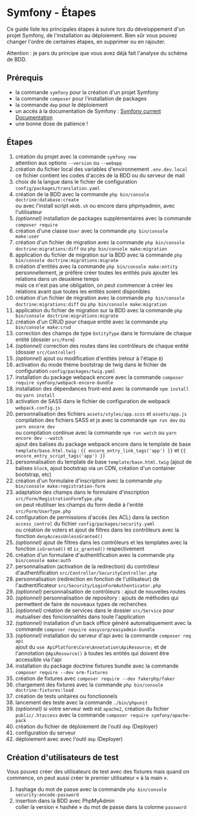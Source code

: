 # Symfony - Étapes

Ce guide liste les principales étapes à suivre lors du développement d'un projet Symfony, de l'installation au déploiement.
Bien sûr vous pouvez changer l'ordre de certaines étapes, en supprimer ou en rajouter.

Attention : je pars du principe que vous avez déjà fait l'analyse du schéma de BDD.

## Prérequis

- la commande `symfony` pour la création d'un projet Symfony
- la commande `composer` pour l'installation de packages
- la commande `dep` pour le déploiement
- un accès à la documentation de Symfony : [Symfony current Documentation](https://symfony.com/doc/current/index.html)
- une bonne dose de patience !

## Étapes

1. création du projet avec la commande `symfony new`  
   attention aux options `--version` ou `--webapp`
2. création du fichier local des variables d'environnement `.env.dev.local`  
   ce fichier contient les codes d'accès de la BDD ou du serveur de mail
3. choix de la langue dans le fichier de configuration `config/packages/translation.yaml`
4. création de la BDD avec la commande `php bin/console doctrine:database:create`  
   ou avec l'install script `mkdb.sh` ou encore dans phpmyadmin, avec l'utilisateur
5. _(optionnel)_ installation de packages supplémentaires avec la commande `composer require`
6. création d'une classe `User` avec la commande `php bin/console make:user`
7. création d'un fichier de migration avec la commande `php bin/console doctrine:migrations:diff` ou `php bin/console make:migration`
8. application du fichier de migration sur la BDD avec la commande `php bin/console doctrine:migrations:migrate`
9. création d'entités avec la commande `php bin/console make:entity`  
   personnellement, je préfère créer toutes les entités puis ajouter les relations dans un deuxième temps  
   mais ce n'est pas une obligation, on peut commencer à créer les relations avant que toutes les entités soient disponibles
10. création d'un fichier de migration avec la commande `php bin/console doctrine:migrations:diff` ou `php bin/console make:migration`
11. application du fichier de migration sur la BDD avec la commande `php bin/console doctrine:migrations:migrate`
12. création d'un CRUD pour chaque entité avec la commande `php bin/console make:crud`
13. correction des champs de type `EntityType` dans le formulaire de chaque entité (dossier `src/Form`)
14. _(optionnel)_ correction des routes dans les contrôleurs de chaque entité (dossier `src/Controller`)
15. _(optionnel)_ ajout ou modification d'entités (retour à l'étape `8`)
16. activation du mode thème bootstrap de twig dans le fichier de configuration `config/packages/twig.yaml`
17. installation du package webpack encore avec la commande `composer require symfony/webpack-encore-bundle`
18. installation des dépendances front-end avec la commande `npm install` ou `yarn install`
19. activation de SASS dans le fichier de configuration de webpack `webpack.config.js`
20. personnalisation des fichiers `assets/styles/app.scss` et `assets/app.js`  
    compilation des fichiers SASS et js avec la commande `npm run dev` ou `yarn encore dev`  
    ou compilation continue avec la commande `npm run watch` ou `yarn encore dev --watch`  
    ajout des balises du package webpack encore dans le template de base `template/base.html.twig` : `{{ encore_entry_link_tags('app') }}` et `{{ encore_entry_script_tags('app') }}`
21. personnalisation du template de base `template/base.html.twig` (ajout de balises `block`, ajout bootstrap via un CDN, création d'un container bootstrap, etc)
22. création d'un formulaire d'inscription avec la commande `php bin/console make:registration-form`
23. adaptation des champs dans le formulaire d'inscription `src/Form/RegistrationFormType.php`  
    on peut réutiliser les champs du form dedié à l'entité `src/Form/UserType.php`
24. configuration de permissions d'accès (les ACL) dans la section `access_control` du fichier `config/packages/security.yaml`  
    ou création de voters et ajout de filtres dans les contrôleurs avec la fonction `denyAccessUnlessGranted()`
25. _(optionnel)_ ajout de filtres dans les contrôleurs et les templates avec la fonction `isGranted()` et `is_granted()` respectivement
26. création d'un formulaire d'authentification avec la commande `php bin/console make:auth`
27. personnalisation (activation de la redirection) du contrôleur d'authentification `src/Controller/SecurityController.php`
28. personnalisation (redirection en fonction de l'utilisateur) de l'authentificateur `src/Security/LoginFormAuthenticator.php`
29. _(optionnel)_ personnalisation de contrôleurs : ajout de nouvelles routes
30. _(optionnel)_ personnalisation de repository : ajouts de méthodes qui permettent de faire de nouveaux types de recherches
31. _(optionnel)_ création de services dans le dossier `src/Service` pour mutualiser des foncionnalités dans toute l'application
32. _(optionnel)_ installation d'un back office généré automatiquement avec la commande `composer require easycorp/easyadmin-bundle`
33. _(optionnel)_ installation du serveur d'api avec la commande `composer req api`  
    ajout du `use ApiPlatform\Core\Annotation\ApiResource;` et de l'annotation `@ApiResource()` à toutes les entités qui doivent être accessible via l'api
34. installation du package doctrine fixtures bundle avec la commande `composer require --dev orm-fixtures`
35. création de fixtures avec `composer require --dev fakerphp/faker`
36. chargement des fixtures avec la commande `php bin/console doctrine:fixtures:load`
37. création de tests unitaires ou fonctionnels
38. lancement des teste avec la commande `./bin/phpunit`
39. _(optionnel)_ si votre serveur web est `apache2`, création du fichier `public/.htaccess` avec la commande `composer require symfony/apache-pack`
40. création du fichier de déploiement de l'outil `dep` (Deployer)
41. configuration du serveur
42. déploiement avec avec l'outil `dep` (Deployer)

## Création d'utilisateurs de test

Vous pouvez créer des utilisateurs de test avec des fixtures mais quand on commence, on peut aussi créer le premier utilisateur « à la main ».

1. hashage du mot de passe avec la commande `php bin/console security:encode-password`
2. insertion dans la BDD avec PhpMyAdmin  
   coller la version « hashée » du mot de passe dans la colonne `password`
